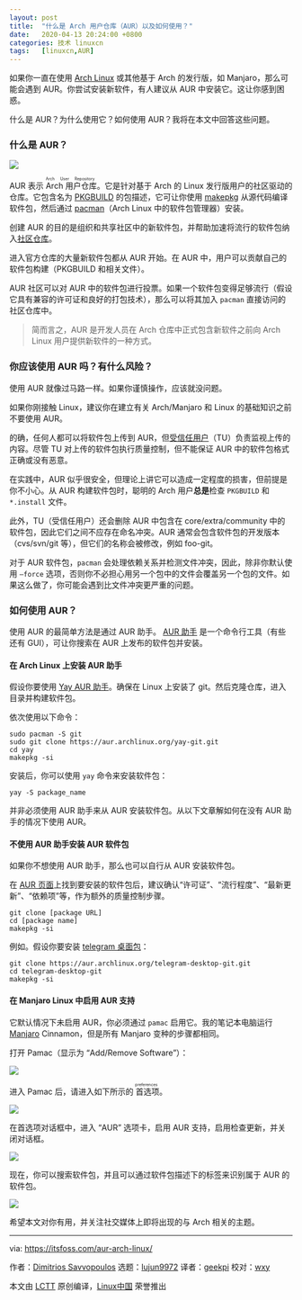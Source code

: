 ```yaml
---
layout: post
title:	"什么是 Arch 用户仓库（AUR）以及如何使用？"
date:	2020-04-13 20:24:00 +0800 
categories:	技术 linuxcn 
tags:	[linuxcn,AUR]
---
```



如果你一直在使用 [Arch Linux](https://www.archlinux.org/) 或其他基于 Arch 的发行版，如 Manjaro，那么可能会遇到 AUR。你尝试安装新软件，有人建议从 AUR 中安装它。这让你感到困惑。


什么是 AUR？为什么使用它？如何使用 AUR？我将在本文中回答这些问题。


### 什么是 AUR？


![](/Asserts/Images/album/202004/13/202409mu6h0u7u62og52gh.png)


AUR 表示<ruby> Arch 用户仓库 <rt>  Arch User Repository </rt></ruby>。它是针对基于 Arch 的 Linux 发行版用户的社区驱动的仓库。它包含名为 [PKGBUILD](https://wiki.archlinux.org/index.php/PKGBUILD) 的包描述，它可让你使用 [makepkg](https://wiki.archlinux.org/index.php/Makepkg) 从源代码编译软件包，然后通过 [pacman](https://wiki.archlinux.org/index.php/Pacman#Additional_commands)（Arch Linux 中的软件包管理器）安装。


创建 AUR 的目的是组织和共享社区中的新软件包，并帮助加速将流行的软件包纳入[社区仓库](https://wiki.archlinux.org/index.php/Community_repository)。


进入官方仓库的大量新软件包都从 AUR 开始。在 AUR 中，用户可以贡献自己的软件包构建（PKGBUILD 和相关文件）。


AUR 社区可以对 AUR 中的软件包进行投票。如果一个软件包变得足够流行（假设它具有兼容的许可证和良好的打包技术），那么可以将其加入 `pacman` 直接访问的社区仓库中。



> 
> 简而言之，AUR 是开发人员在 Arch 仓库中正式包含新软件之前向 Arch Linux 用户提供新软件的一种方式。
> 
> 
> 


### 你应该使用 AUR 吗？有什么风险？


使用 AUR 就像过马路一样。如果你谨慎操作，应该就没问题。


如果你刚接触 Linux，建议你在建立有关 Arch/Manjaro 和 Linux 的基础知识之前不要使用 AUR。


的确，任何人都可以将软件包上传到 AUR，但[受信任用户](https://wiki.archlinux.org/index.php/Trusted_Users)（TU）负责监视上传的内容。尽管 TU 对上传的软件包执行质量控制，但不能保证 AUR 中的软件包格式正确或没有恶意。


在实践中，AUR 似乎很安全，但理论上讲它可以造成一定程度的损害，但前提是你不小心。从 AUR 构建软件包时，聪明的 Arch 用户**总是**检查 `PKGBUILD` 和 `*.install` 文件。


此外，TU（受信任用户）还会删除 AUR 中包含在 core/extra/community 中的软件包，因此它们之间不应存在命名冲突。AUR 通常会包含软件包的开发版本（cvs/svn/git 等），但它们的名称会被修改，例如 foo-git。


对于 AUR 软件包，`pacman` 会处理依赖关系并检测文件冲突，因此，除非你默认使用 `–force` 选项，否则你不必担心用另一个包中的文件会覆盖另一个包的文件。如果这么做了，你可能会遇到比文件冲突更严重的问题。


### 如何使用 AUR？


使用 AUR 的最简单方法是通过 AUR 助手。 [AUR 助手](https://itsfoss.com/best-aur-helpers/) 是一个命令行工具（有些还有 GUI），可让你搜索在 AUR 上发布的软件包并安装。


#### 在 Arch Linux 上安装 AUR 助手


假设你要使用 [Yay AUR 助手](https://github.com/Jguer/yay)。确保在 Linux 上安装了 git。然后克隆仓库，进入目录并构建软件包。


依次使用以下命令：



```
sudo pacman -S git
sudo git clone https://aur.archlinux.org/yay-git.git
cd yay
makepkg -si
```

安装后，你可以使用 `yay` 命令来安装软件包：



```
yay -S package_name
```

并非必须使用 AUR 助手来从 AUR 安装软件包。从以下文章解如何在没有 AUR 助手的情况下使用 AUR。


#### 不使用 AUR 助手安装 AUR 软件包


如果你不想使用 AUR 助手，那么也可以自行从 AUR 安装软件包。


在 [AUR 页面](https://aur.archlinux.org/)上找到要安装的软件包后，建议确认“许可证”、“流行程度”、“最新更新”、“依赖项”等，作为额外的质量控制步骤。



```
git clone [package URL]
cd [package name]
makepkg -si
```

例如。假设你要安装 [telegram 桌面包](https://aur.archlinux.org/packages/telegram-desktop-git)：



```
git clone https://aur.archlinux.org/telegram-desktop-git.git
cd telegram-desktop-git
makepkg -si
```

#### 在 Manjaro Linux 中启用 AUR 支持


它默认情况下未启用 AUR，你必须通过 `pamac` 启用它。我的笔记本电脑运行 [Manjaro](https://manjaro.org/) Cinnamon，但是所有 Manjaro 变种的步骤都相同。


打开 Pamac（显示为 “Add/Remove Software”）：


![](/Asserts/Images/album/202004/13/202757a8kak498x4lk4831.png)


进入 Pamac 后，请进入如下所示的<ruby> 首选项 <rt>  preferences </rt></ruby>。


![](/Asserts/Images/album/202004/13/202829u9j7v8mg7g2m02nd.png)


在首选项对话框中，进入 “AUR” 选项卡，启用 AUR 支持，启用检查更新，并关闭对话框。


![](/Asserts/Images/album/202004/13/202852ni77vilrwzdwwype.png)


现在，你可以搜索软件包，并且可以通过软件包描述下的标签来识别属于 AUR 的软件包。


![](/Asserts/Images/album/202004/13/202922iu6ww7t8hsyzzasd.png)


希望本文对你有用，并关注社交媒体上即将出现的与 Arch 相关的主题。




---


via: <https://itsfoss.com/aur-arch-linux/>


作者：[Dimitrios Savvopoulos](https://itsfoss.com/author/dimitrios/) 选题：[lujun9972](https://github.com/lujun9972) 译者：[geekpi](https://github.com/geekpi) 校对：[wxy](https://github.com/wxy)


本文由 [LCTT](https://github.com/LCTT/TranslateProject) 原创编译，[Linux中国](https://linux.cn/) 荣誉推出
